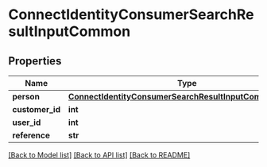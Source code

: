 # ConnectIdentityConsumerSearchResultInputCommon

## Properties
Name | Type | Description | Notes
------------ | ------------- | ------------- | -------------
**person** | [**ConnectIdentityConsumerSearchResultInputCommonPerson**](ConnectIdentityConsumerSearchResultInputCommonPerson.md) |  | [optional] 
**customer_id** | **int** |  | [optional] 
**user_id** | **int** |  | [optional] 
**reference** | **str** |  | [optional] 

[[Back to Model list]](../README.md#documentation-for-models) [[Back to API list]](../README.md#documentation-for-api-endpoints) [[Back to README]](../README.md)

